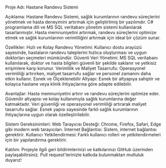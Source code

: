 Proje Adı: Hastane Randevu Sistemi

Açıklama:
Hastane Randevu Sistemi, sağlık kurumlarının randevu süreçlerini yönetmek ve hasta deneyimini artırmak için geliştirilmiş bir yazılımdır. C# programlama dili ve MS SQL veritabanı yönetim sistemi kullanılarak tasarlanmıştır. Hasta memnuniyetini artırmak, randevu süreçlerini optimize etmek ve sağlık kurumlarının verimliliğini artırmak için ideal bir çözüm sunar.

Özellikler:
Hızlı ve Kolay Randevu Yönetimi: Kullanıcı dostu arayüzü sayesinde, hastaların randevu taleplerini hızlıca oluşturması ve uygun doktorları seçmeleri mümkündür.
Güvenli Veri Yönetimi: MS SQL veritabanı kullanılarak, doktor ve hasta bilgileri güvenli bir şekilde saklanır ve yetkisiz erişimlere karşı korunur.
Verimlilik ve Maliyet Tasarrufu: Operasyonel verimliliği artırırken, maliyet tasarrufu sağlar ve personel zamanını daha etkin kullanır.
Esnek ve Ölçeklenebilir Altyapı: Esnek bir altyapıya sahiptir ve kolayca hastane veya klinik ihtiyaçlarına göre adapte edilebilir.

Avantajlar:
Hasta memnuniyetini artırır ve randevu süreçlerini optimize eder.
Güvenilir altyapısı ve kolay kullanımıyla sağlık kurumlarına değer katmaktadır.
Veri güvenliği ve operasyonel verimliliği artırarak maliyet tasarrufu sağlar.
Esnek yapısı sayesinde farklı sağlık kurumlarının ihtiyaçlarına uygun olarak özelleştirilebilir.

Sistem Gereksinimleri:
Web Tarayıcısı Desteği: Chrome, Firefox, Safari, Edge gibi modern web tarayıcıları.
İnternet Bağlantısı: Sistem, internet bağlantısı gerektirir.
Kullanıcı Yetkilendirmesi: Farklı kullanıcı rolleri ve yetkilendirmeleri için bir yapılandırma gerektirir.

Katılım:
Projeyle ilgili geri bildirimlerinizi ve katkılarınızı GitHub üzerinden paylaşabilirsiniz. Pull request'lerinizle katkıda bulunmaktan mutluluk duyarız!
